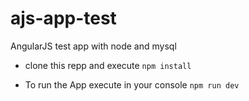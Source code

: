 # ajs-app-test
AngularJS test app with node and mysql

* clone this repp and execute `npm install`

* To run the App execute in your console `npm run dev`
